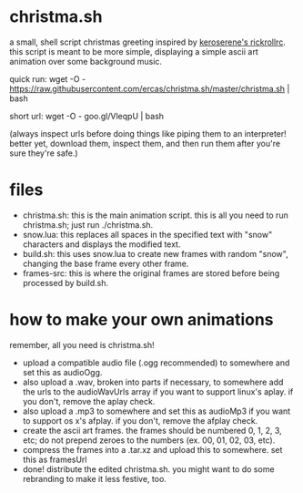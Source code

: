 # christma.sh
a small, shell script christmas greeting inspired by [keroserene's rickrollrc](https://github.com/keroserene/rickrollrc). this script is meant to be more simple, displaying a simple ascii art animation over some background music.

quick run: wget -O - https://raw.githubusercontent.com/ercas/christma.sh/master/christma.sh | bash

short url: wget -O - goo.gl/VleqpU | bash

(always inspect urls before doing things like piping them to an interpreter! better yet, download them, inspect them, and then run them after you're sure they're safe.)

files
=====

* christma.sh: this is the main animation script. this is all you need to run christma.sh; just run ./christma.sh.
* snow.lua: this replaces all spaces in the specified text with "snow" characters and displays the modified text.
* build.sh: this uses snow.lua to create new frames with random "snow", changing the base frame every other frame.
* frames-src: this is where the original frames are stored before being processed by build.sh.

how to make your own animations
===============================
remember, all you need is christma.sh!

* upload a compatible audio file (.ogg recommended) to somewhere and set this as audioOgg.
* also upload a .wav, broken into parts if necessary, to somewhere add the urls to the audioWavUrls array if you want to support linux's aplay. if you don't, remove the aplay check.
* also upload a .mp3 to somewhere and set this as audioMp3 if you want to support os x's afplay. if you don't, remove the afplay check.
* create the ascii art frames. the frames should be numbered 0, 1, 2, 3, etc; do not prepend zeroes to the numbers (ex. 00, 01, 02, 03, etc).
* compress the frames into a .tar.xz and upload this to somewhere. set this as framesUrl
* done! distribute the edited christma.sh. you might want to do some rebranding to make it less festive, too.
